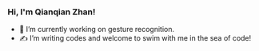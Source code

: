 ### Hi, I'm Qianqian Zhan!
- 🔭 I’m currently working on gesture recognition.
- ✍️ I’m writing codes and welcome to swim with me in the sea of code!
<!--
**QienJane/QienJane** is a ✨ _special_ ✨ repository because its `README.md` (this file) appears on your GitHub profile.

Here are some ideas to get you started:

- 🔭 I’m currently working on ...
- 🌱 I’m currently learning ...
- 👯 I’m I am writing codes
- 🤔 I’m looking for help with ...
- 💬 Ask me about ...
- 📫 How to reach me: ...
- 😄 Pronouns: ...
- ⚡ Fun fact: ...
-->
